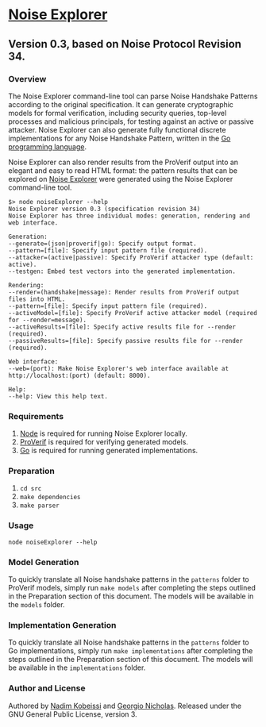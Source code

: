# [Noise Explorer](https://noiseexplorer.com)
## Version 0.3, based on Noise Protocol Revision 34.

### Overview
The Noise Explorer command-line tool can parse Noise Handshake Patterns according to the original specification. It can generate cryptographic models for formal verification, including security queries, top-level processes and malicious principals, for testing against an active or passive attacker. Noise Explorer can also generate fully functional discrete implementations for any Noise Handshake Pattern, written in the [Go programming language](https://golang.org).

Noise Explorer can also render results from the ProVerif output into an elegant and easy to read HTML format: the pattern results that can be explored on [Noise Explorer](https://noiseexplorer.com) were generated using the Noise Explorer command-line tool.

```
$> node noiseExplorer --help
Noise Explorer version 0.3 (specification revision 34)
Noise Explorer has three individual modes: generation, rendering and web interface.

Generation:
--generate=(json|proverif|go): Specify output format.
--pattern=[file]: Specify input pattern file (required).
--attacker=(active|passive): Specify ProVerif attacker type (default: active).
--testgen: Embed test vectors into the generated implementation.

Rendering:
--render=(handshake|message): Render results from ProVerif output files into HTML.
--pattern=[file]: Specify input pattern file (required).
--activeModel=[file]: Specify ProVerif active attacker model (required for --render=message).
--activeResults=[file]: Specify active results file for --render (required).
--passiveResults=[file]: Specify passive results file for --render (required).

Web interface:
--web=(port): Make Noise Explorer's web interface available at http://localhost:(port) (default: 8000).

Help:
--help: View this help text.
```

### Requirements
1. [Node](https://nodejs.org) is required for running Noise Explorer locally.
2. [ProVerif](http://prosecco.gforge.inria.fr/personal/bblanche/proverif/) is required for verifying generated models.
2. [Go](https://golang.org) is required for running generated implementations.

### Preparation
1. `cd src`
2. `make dependencies`
3. `make parser`

### Usage
`node noiseExplorer --help`

### Model Generation
To quickly translate all Noise handshake patterns in the `patterns` folder to ProVerif models, simply run `make models` after completing the steps outlined in the Preparation section of this document. The models will be available in the `models` folder.

### Implementation Generation
To quickly translate all Noise handshake patterns in the `patterns` folder to Go implementations, simply run `make implementations` after completing the steps outlined in the Preparation section of this document. The models will be available in the `implementations` folder.

### Author and License
Authored by [Nadim Kobeissi](https://nadim.computer) and [Georgio Nicholas](https://georgio.xyz). Released under the GNU General Public License, version 3.
